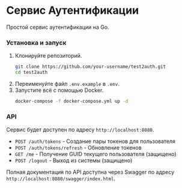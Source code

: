 # Сервис Аутентификации

Простой сервис аутентификации на Go.

### Установка и запуск

1.  Клонируйте репозиторий.
    ```bash
    git clone https://github.com/your-username/test2auth.git
    cd test2auth
    ```
2.  Переименуйте файл `.env.example` в `.env`.
3.  Запустите всё с помощью Docker.
    ```bash
    docker-compose -f docker-compose.yml up -d
    ```

### API

Сервис будет доступен по адресу `http://localhost:8080`.

- `POST /auth/tokens` - Создание пары токенов для пользователя
- `POST /auth/tokens/refresh` - Обновление токенов
- `GET /me` - Получение GUID текущего пользователя (защищено)
- `POST /logout` - Выход из системы (защищено)

Полная документация по API доступна через Swagger по адресу `http://localhost:8080/swagger/index.html`. 
